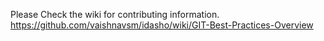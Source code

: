 Please Check the wiki for contributing information.
https://github.com/vaishnavsm/idasho/wiki/GIT-Best-Practices-Overview
